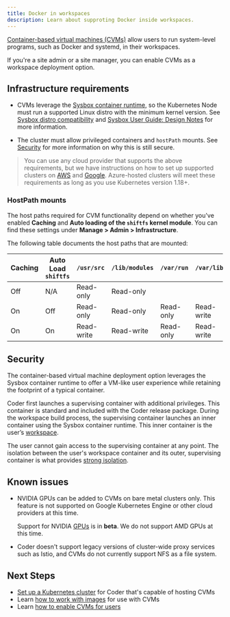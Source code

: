```yaml
---
title: Docker in workspaces
description: Learn about supproting Docker inside workspaces.
---
```


[Container-based virtual machines (CVMs)](../../../workspaces/cvms.md) allow
users to run system-level programs, such as Docker and systemd, in their
workspaces.

If you're a site admin or a site manager, you can enable CVMs as a workspace
deployment option.

## Infrastructure requirements

- CVMs leverage the
  [Sysbox container runtime](https://github.com/nestybox/sysbox), so the
  Kubernetes Node must run a supported Linux distro with the minimum kernel
  version. See
  [Sysbox distro compatibility](https://github.com/nestybox/sysbox/blob/master/docs/distro-compat.md)
  and
  [Sysbox User Guide: Design Notes](https://github.com/nestybox/sysbox/blob/master/docs/user-guide/design.md)
  for more information.

- The cluster must allow privileged containers and `hostPath` mounts. See
  [Security](#security) for more information on why this is still secure.

> You can use any cloud provider that supports the above requirements, but we
> have instructions on how to set up supported clusters on
> [AWS](../../../setup/kubernetes/aws.md) and
> [Google](../../../setup/kubernetes/google.md). Azure-hosted clusters will meet
> these requirements as long as you use Kubernetes version 1.18+.

### HostPath mounts

The host paths required for CVM functionality depend on whether you've enabled
**Caching** and **Auto loading of the `shiftfs` kernel module**. You can find
these settings under **Manage > Admin > Infrastructure**.

The following table documents the host paths that are mounted:

<!-- markdownlint-disable -->

| Caching | Auto Load `shiftfs` | `/usr/src` | `/lib/modules` | `/var/run` | `/var/lib` |
| ------- | ------------------- | ---------- | -------------- | ---------- | ---------- |
| Off     | N/A                 | Read-only  | Read-only      |            |            |
| On      | Off                 | Read-only  | Read-only      | Read-only  | Read-write |
| On      | On                  | Read-write | Read-write     | Read-only  | Read-write |

<!-- markdownlint-restore -->

## Security

The container-based virtual machine deployment option leverages the Sysbox
container runtime to offer a VM-like user experience while retaining the
footprint of a typical container.

Coder first launches a supervising container with additional privileges. This
container is standard and included with the Coder release package. During the
workspace build process, the supervising container launches an inner container
using the Sysbox container runtime. This inner container is the user’s
[workspace](../../../workspaces/index.md).

The user cannot gain access to the supervising container at any point. The
isolation between the user's workspace container and its outer, supervising
container is what provides
[strong isolation](https://github.com/nestybox/sysbox/blob/master/docs/user-guide/security.md).

## Known issues

- NVIDIA GPUs can be added to CVMs on bare metal clusters only. This feature is
  not supported on Google Kubernetes Engine or other cloud providers at this
  time.

  Support for NVIDIA [GPUs](../gpu-acceleration.md) is in **beta**. We do not
  support AMD GPUs at this time.

- Coder doesn't support legacy versions of cluster-wide proxy services such as
  Istio, and CVMs do not currently support NFS as a file system.

## Next Steps

- [Set up a Kubernetes cluster](cluster-setup.md) for Coder that's capable of
  hosting CVMs
- Learn [how to work with images](images.md) for use with CVMs
- Learn [how to enable CVMs for users](management.md)
